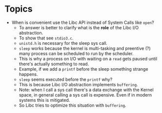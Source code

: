 # Topics

* When is convenient use the Libc API
instead of System Calls like `open`?
  * To answer is better to clarify what is the **role**
of the Libc I/O abstraction.
  * To show that see `stdio3.c`.
  * `unistd.h` is necessary for the sleep sys call.
  * `sleep` works because the kernel is multi-tasking and
preentive (?) many process can be scheduled to run by the
scheduler.
  * This is why a process on I/O with waiting on a `read`
gets paused until there's actually something to read.
  * Example, if we add a `printf` before the sleep
something strange happens.
  * `sleep` seems executed before the `printf` why?
  * This is because Libc I/O abstraction implements
`buffering`.
  * Note: when I call a sys call there's a data exchange
with the Kernel space, in general calling a sys call
is expensive. Even if in modern systems this is mitigated.
  * So Libc tries to optimize this situation with `buffering`.
